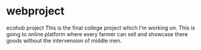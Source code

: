 # webproject
ecohub project
This is the final college project which I'm working on. This is going to online platform where every farmer can sell and showcase there goods without the intervension of middle men.
